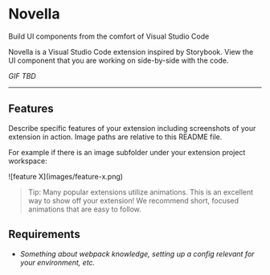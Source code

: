 # Novella

Build UI components from the comfort of Visual Studio Code

Novella is a Visual Studio Code extension inspired by Storybook. View the UI component that you are working on side-by-side with the code.

_GIF TBD_

---

## Features

Describe specific features of your extension including screenshots of your extension in action. Image paths are relative to this README file.

For example if there is an image subfolder under your extension project workspace:

\!\[feature X\]\(images/feature-x.png\)

> Tip: Many popular extensions utilize animations. This is an excellent way to show off your extension! We recommend short, focused animations that are easy to follow.

## Requirements

- _Something about webpack knowledge, setting up a config relevant for your environment, etc._
